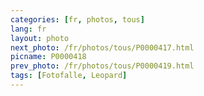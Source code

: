```yaml
---
categories: [fr, photos, tous]
lang: fr
layout: photo
next_photo: /fr/photos/tous/P0000417.html
picname: P0000418
prev_photo: /fr/photos/tous/P0000419.html
tags: [Fotofalle, Leopard]
---
```

